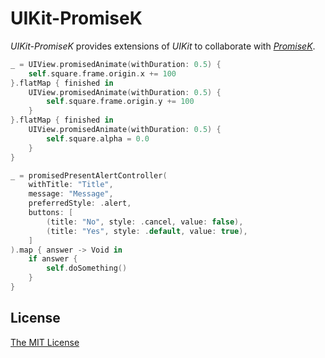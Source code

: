UIKit-PromiseK
=======================

_UIKit-PromiseK_ provides extensions of _UIKit_ to collaborate with [_PromiseK_](https://github.com/koher/PromiseK/).

```swift
_ = UIView.promisedAnimate(withDuration: 0.5) {
    self.square.frame.origin.x += 100
}.flatMap { finished in
    UIView.promisedAnimate(withDuration: 0.5) {
        self.square.frame.origin.y += 100
    }
}.flatMap { finished in
    UIView.promisedAnimate(withDuration: 0.5) {
        self.square.alpha = 0.0
    }
}

_ = promisedPresentAlertController(
    withTitle: "Title",
    message: "Message",
    preferredStyle: .alert,
    buttons: [
        (title: "No", style: .cancel, value: false),
        (title: "Yes", style: .default, value: true),
    ]
).map { answer -> Void in
    if answer {
        self.doSomething()
    }
}
```

License
-----------------------

[The MIT License](LICENSE)
